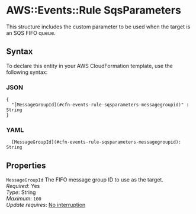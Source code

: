# AWS::Events::Rule SqsParameters<a name="aws-properties-events-rule-sqsparameters"></a>

This structure includes the custom parameter to be used when the target is an SQS FIFO queue\.

## Syntax<a name="aws-properties-events-rule-sqsparameters-syntax"></a>

To declare this entity in your AWS CloudFormation template, use the following syntax:

### JSON<a name="aws-properties-events-rule-sqsparameters-syntax.json"></a>

```
{
  "[MessageGroupId](#cfn-events-rule-sqsparameters-messagegroupid)" : String
}
```

### YAML<a name="aws-properties-events-rule-sqsparameters-syntax.yaml"></a>

```
  [MessageGroupId](#cfn-events-rule-sqsparameters-messagegroupid): String
```

## Properties<a name="aws-properties-events-rule-sqsparameters-properties"></a>

`MessageGroupId` <a name="cfn-events-rule-sqsparameters-messagegroupid"></a>
The FIFO message group ID to use as the target\.  
_Required_: Yes  
_Type_: String  
_Maximum_: `100`  
_Update requires_: [No interruption](https://docs.aws.amazon.com/AWSCloudFormation/latest/UserGuide/using-cfn-updating-stacks-update-behaviors.html#update-no-interrupt)
